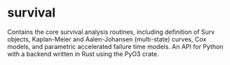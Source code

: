 # survival
Contains the core survival analysis routines, including definition of Surv objects, Kaplan-Meier and Aalen-Johansen (multi-state) curves, Cox models, and parametric accelerated failure time models.
An API for Python with a backend written in Rust using the PyO3 crate.
